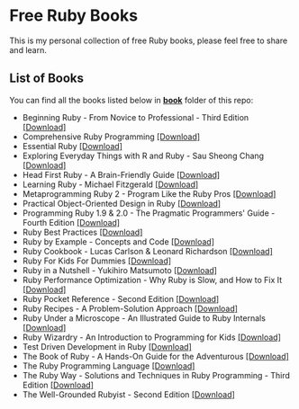 # Free Ruby Books

This is my personal collection of free Ruby books, please feel free to share and learn.

## List of Books

You can find all the books listed below in [**book**](/book) folder of this repo:

* Beginning Ruby - From Novice to Professional - Third Edition [[Download]](/book/Beginning%20Ruby%20-%20From%20Novice%20to%20Professional%20-%20Third%20Edition.pdf)
* Comprehensive Ruby Programming [[Download]](/book/Comprehensive%20Ruby%20Programming.pdf)
* Essential Ruby [[Download]](/book/Essential%20Ruby.epub)
* Exploring Everyday Things with R and Ruby - Sau Sheong Chang [[Download]](/book/Exploring%20Everyday%20Things%20with%20R%20and%20Ruby%20-%20Sau%20Sheong%20Chang.epub)
* Head First Ruby - A Brain-Friendly Guide [[Download]](/book/Head%20First%20Ruby%20-%20A%20Brain-Friendly%20Guide.epub)
* Learning Ruby - Michael Fitzgerald [[Download]](/book/Learning%20Ruby%20-%20Michael%20Fitzgerald.epub)
* Metaprogramming Ruby 2 - Program Like the Ruby Pros [[Download]](/book/Metaprogramming%20Ruby%202%20-%20Program%20Like%20the%20Ruby%20Pros.pdf)
* Practical Object-Oriented Design in Ruby [[Download]](/book/Practical%20Object-Oriented%20Design%20in%20Ruby.pdf)
* Programming Ruby 1.9 & 2.0 - The Pragmatic Programmers' Guide - Fourth Edition [[Download]](/book/Programming%20Ruby%201.9%20%26%202.0%20-%20The%20Pragmatic%20Programmers%27%20Guide%20-%20Fourth%20Edition.pdf)
* Ruby Best Practices [[Download]](/book/Ruby%20Best%20Practices.pdf)
* Ruby by Example - Concepts and Code [[Download]](/book/Ruby%20by%20Example%20-%20Concepts%20and%20Code.pdf)
* Ruby Cookbook - Lucas Carlson & Leonard Richardson [[Download]](/book/Ruby%20Cookbook%20-%20Lucas%20Carlson%20%26%20Leonard%20Richardson.epub)
* Ruby For Kids For Dummies [[Download]](/book/Ruby%20For%20Kids%20For%20Dummies.epub)
* Ruby in a Nutshell - Yukihiro Matsumoto [[Download]](/book/Ruby%20in%20a%20Nutshell%20-%20Yukihiro%20Matsumoto.epub)
* Ruby Performance Optimization - Why Ruby is Slow, and How to Fix It [[Download]](/book/Ruby%20Performance%20Optimization%20-%20Why%20Ruby%20is%20Slow%2C%20and%20How%20to%20Fix%20It.pdf)
* Ruby Pocket Reference - Second Edition [[Download]](/book/Ruby%20Pocket%20Reference%20-%20Second%20Edition.pdf)
* Ruby Recipes - A Problem-Solution Approach [[Download]](/book/Ruby%20Recipes%20-%20A%20Problem-Solution%20Approach.pdf)
* Ruby Under a Microscope - An Illustrated Guide to Ruby Internals [[Download]](/book/Ruby%20Under%20a%20Microscope%20-%20An%20Illustrated%20Guide%20to%20Ruby%20Internals.pdf)
* Ruby Wizardry - An Introduction to Programming for Kids [[Download]](/book/Ruby%20Wizardry%20-%20An%20Introduction%20to%20Programming%20for%20Kids.pdf)
* Test Driven Development in Ruby [[Download]](/book/Test%20Driven%20Development%20in%20Ruby.pdf)
* The Book of Ruby - A Hands-On Guide for the Adventurous [[Download]](/book/The%20Book%20of%20Ruby%20-%20A%20Hands-On%20Guide%20for%20the%20Adventurous.pdf)
* The Ruby Programming Language [[Download]](/book/The%20Ruby%20Programming%20Language.pdf)
* The Ruby Way - Solutions and Techniques in Ruby Programming - Third Edition [[Download]](/book/The%20Ruby%20Way%20-%20Solutions%20and%20Techniques%20in%20Ruby%20Programming%20-%20Third%20Edition.epub)
* The Well-Grounded Rubyist - Second Edition [[Download]](/book/The%20Well-Grounded%20Rubyist%20-%20Second%20Edition.mobi)

